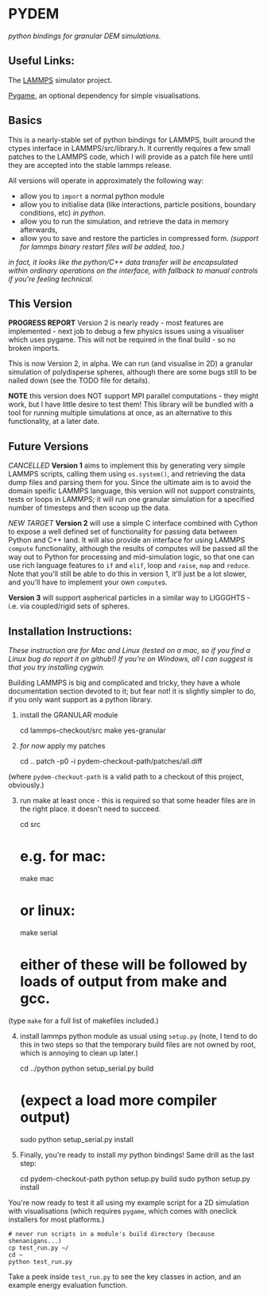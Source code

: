 PYDEM
=====
 
*python bindings for granular DEM simulations.*

Useful Links:
-------------

The [LAMMPS](http://lammps.sandia.gov/) simulator project.

[Pygame](http://www.pygame.org/), an optional dependency for simple visualisations.

Basics
------

This is a nearly-stable set of python bindings for LAMMPS, built around the ctypes interface in LAMMPS/src/library.h. It currently requires a few small patches to the LAMMPS code, which I will provide as a patch file here until they are accepted into the stable lammps release.

All versions will operate in approximately the following way:

* allow you to `import` a normal python module
* allow you to initialise data (like interactions, particle positions, boundary conditions, etc) *in python*.
* allow you to run the simulation, and retrieve the data in memory afterwards,
* allow you to save and restore the particles in compressed form. *(support for lammps binary restart files will be added, too.)*

*in fact, it looks like the python/C++ data transfer will be encapsulated within ordinary operations on the interface, with fallback to manual controls if you're feeling technical.*

This Version
------------

**PROGRESS REPORT** Version 2 is nearly ready - most features are implemented - next job to debug a few physics issues using a visualiser which uses pygame. This will not be required in the final build - so no broken imports.

This is now Version 2, in alpha. We can run (and visualise in 2D) a granular simulation of polydisperse spheres, although there are some bugs still to be nailed down (see the TODO file for details).

**NOTE** this version does NOT support MPI parallel computations - they might work, but I have little desire to test them! This library will be bundled with a tool for running multiple simulations at once, as an alternative to this functionality, at a later date.

Future Versions
---------------

*CANCELLED*
**Version 1** aims to implement this by generating very simple LAMMPS scripts, calling them using `os.system()`, and retrieving the data dump files and parsing them for you.
Since the ultimate aim is to avoid the domain speific LAMMPS language, this version will not support constraints, tests or loops in LAMMPS; it will run one granular simulation for a specified number of timesteps and then scoop up the data.

*NEW TARGET*
**Version 2** will use a simple C interface combined with Cython to expose a well defined set of functionality for passing data between Python and C++ land.
It will also provide an interface for using LAMMPS `compute` functionality, although the results of computes will be passed all the way out to Python for processing and mid-simulation logic, so that one can use rich language features to `if` and `elif`, loop and `raise`, `map` and `reduce`. Note that you'll still be able to do this in version 1, it'll just be a lot slower, and you'll have to implement your own `compute`s.

**Version 3** will support aspherical particles in a similar way to LIGGGHTS - i.e. via coupled/rigid sets of spheres.


Installation Instructions:
--------------------------

*These instruction are for Mac and Linux (tested on a mac, so if you find a Linux bug do report it on github!) If you're on Windows, all I can suggest is that you try installing cygwin.*

Building LAMMPS is big and complicated and tricky, they have a whole documentation section devoted to it; but fear not! it is slightly simpler to do, if you only want support as a python library.

1) install the GRANULAR module

    cd lammps-checkout/src
    make yes-granular

2) *for now* apply my patches

    cd ..
    patch -p0 -i pydem-checkout-path/patches/all.diff

(where `pydem-checkout-path` is a valid path to a checkout of this project, obviously.)

3) run make at least once - this is required so that some header files are in the right place. it doesn't need to succeed.

    cd src
    
    # e.g. for mac:
    make mac
    
    # or linux:
    make serial
    
    # either of these will be followed by loads of output from make and gcc.

(type `make` for a full list of makefiles included.)

4) install lammps python module as usual using `setup.py` (note, I tend to do this in two steps so that the temporary build files are not owned by root, which is annoying to clean up later.)

    cd ../python
    python setup_serial.py build
    
    # (expect a load more compiler output)
    
    sudo python setup_serial.py install

5) Finally, you're ready to install *my* python bindings! Same drill as the last step:

    cd pydem-checkout-path
    python setup.py build
    sudo python setup.py install

You're now ready to test it all using my example script for a 2D simulation with visualisations (which requires `pygame`, which comes with oneclick installers for most platforms.)

    # never run scripts in a module's build directory (because shenanigans...)
    cp test_run.py ~/
    cd ~
    python test_run.py

Take a peek inside `test_run.py` to see the key classes in action, and an example energy evaluation function.
